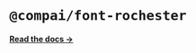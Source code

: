 # `@compai/font-rochester`

[**Read the docs &rarr;**](https://components.ai/docs/typefaces/rochester)
